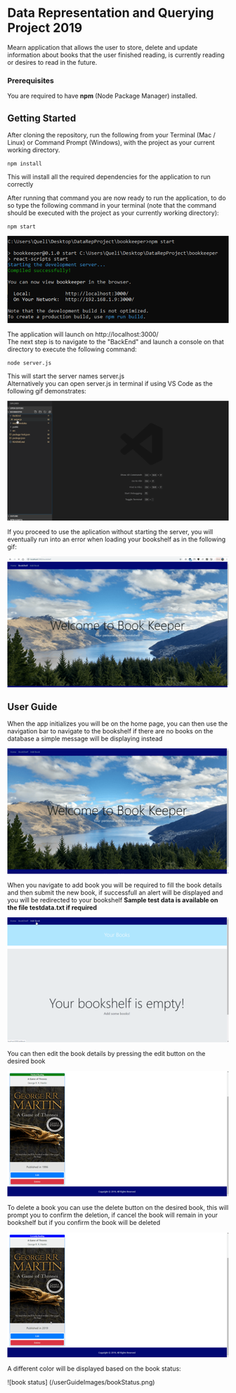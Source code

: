 # Data Representation and Querying Project 2019
Mearn application that allows the user to store, delete and update information about 
books that the user finished reading, is currently reading or desires to read in the future.  

### Prerequisites

You are required to have **npm** (Node Package Manager) installed.

## Getting Started

After cloning the repository, run the following from your Terminal (Mac / Linux) or Command Prompt (Windows), with the project as your current working directory.

```
npm install
```
This will install all the required dependencies for the application to run correctly

After running that command you are now ready to run the application, to do so type the following command in your terminal
(note that the command should be executed with the project as your currently working directory):

```
npm start
```
![npm Start](/userGuideImages/npmStart.png)

The application will launch on http://localhost:3000/  
The next step is to navigate to the "BackEnd" and launch a console on that directory to execute the following command:

```
node server.js
```

This will start the server names server.js  
Alternatively you can open server.js in terminal if using VS Code as the following gif demonstrates:

![server start](/userGuideImages/serverStart.gif)

If you proceed to use the aplication without starting the server, you will eventually run into an error when loading your bookshelf
as in the following gif:

![Server Error](/userGuideImages/noServer.gif)

## User Guide

When the app initializes you will be on the home page, you can then use the navigation bar to navigate to the bookshelf
if there are no books on the database a simple message will be displaying instead

![Home navigation](/userGuideImages/homeNav.gif)

When you navigate to add book you will be required to fill the book details and then submit the new book, if successfull an alert will be displayed and you will be redirected to your bookshelf 
**Sample test data is available on the file testdata.txt if required** 

![add book](/userGuideImages/addBook.gif)

You can then edit the book details by pressing the edit button on the desired book

![edit book](/userGuideImages/editBook.gif)

To delete a book you can use the delete button on the desired book, this will prompt you to confirm the deletion, if cancel the book will remain in your bookshelf but if you confirm the book will be deleted

![delete book](/userGuideImages/deleteBook.gif)

A different color will be displayed based on the book status:

![book status] (/userGuideImages/bookStatus.png)
